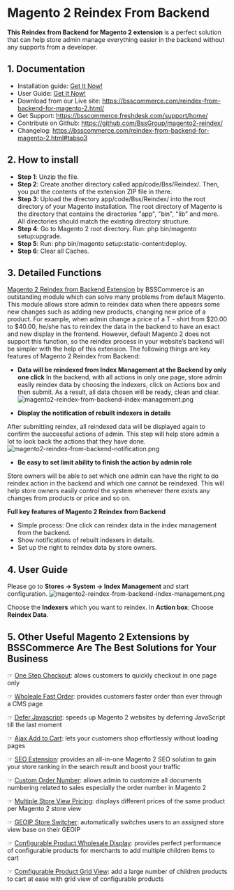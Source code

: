 # Magento 2 Reindex From Backend 

**This Reindex from Backend for Magento 2 extension** is a perfect solution that can help store admin manage everything easier in the backend without any supports from a developer.

## 1. Documentation

- Installation guide: <a href="https://bsscommerce.com/media/attachments/115_58be9812cb481_Installation_Guide-Reindex_from_Backend_for_Magento_2_Extension.pdf" target="_blank">Get It Now!</a>
- User Guide: <a href="https://bsscommerce.com/media/attachments/115_58be980260b24_User_Guide-Reindex_from_Backend_for_Magento_2_Extension.pdf" target="_blank">Get It Now!</a>
- Download from our Live site: https://bsscommerce.com/reindex-from-backend-for-magento-2.html/
- Get Support: https://bsscommerce.freshdesk.com/support/home/
- Contribute on Github: https://github.com/BssGroup/magento2-reindex/
- Changelog: https://bsscommerce.com/reindex-from-backend-for-magento-2.html#tabso3 

## 2. How to install

- **Step 1**: Unzip the file.
- **Step 2**: Create another directory called app/code/Bss/Reindex/. Then, you put the contents of the extension ZIP file in there.
- **Step 3**: Upload the directory app/code/Bss/Reindex/ into the root directory of your Magento installation. The root directory of Magento is the directory that contains the directories "app", "bin", "lib" and more. All directories should match the existing directory structure.
- **Step 4**: Go to Magento 2 root directory. Run: php bin/magento setup:upgrade.
- **Step 5**: Run: php bin/magento setup:static-content:deploy.
- **Step 6**: Clear all Caches.

## 3. Detailed Functions

[Magento 2 Reindex from Backend Extension](https://bsscommerce.com/reindex-from-backend-for-magento-2.html) by BSSCommerce is an outstanding module which can solve many problems from default Magento. This module allows store admin to reindex data when there appears some new changes such as adding new products, changing new price of a product. For example, when admin change a price of a T - shirt from $20.00 to $40.00, he/she has to reindex the data in the backend to have an exact and new display in the frontend. However, default Magento 2 does not support this function, so the reindex process in your website’s backend will be simpler with the help of this extension. The following things are key features of Magento 2 Reindex from Backend: 

- **Data will be reindexed from Index Management at the Backend by only one click**
In the backend, with all actions in only one page, store admin easily reindex data by choosing the indexers, click on Actions box and then submit. As a result, all data chosen will be ready, clean and clear.
![magento2-reindex-from-backend-index-management.png](https://bsscommerce.com/media/wysiwyg/infortis/screenshot/magento2-reindex-from-backend-index-management.png)

- **Display the notification of rebuilt indexers in details**

After submitting reindex, all reindexed data will be displayed again to confirm the successful actions of admin. This step will help store admin a lot to look back the actions that they have done.
![magento2-reindex-from-backend-notification.png](https://bsscommerce.com/media/wysiwyg/infortis/screenshot/magento2-reindex-from-backend-notification.png)

- **Be easy to set limit ability to finish the action by admin role**

Store owners will be able to set which one admin can have the right to do reindex action in the backend and which one cannot be reindexed. This will help store owners easily control the system whenever there exists any changes from products or price and so on. 

**Full key features of Magento 2 Reindex from Backend**
- Simple process: One click can reindex data in the index management from the backend.
- Show notifications of rebuilt indexers in details.
- Set up the right to reindex data by store owners. 

## 4. User Guide

Please go to **Stores →  System →  Index Management** and start configuration.
![magento2-reindex-from-backend-index-management.png](https://bsscommerce.com/media/wysiwyg/infortis/screenshot/magento2-reindex-from-backend-index-management.png)

Choose the **Indexers** which you want to reindex. 
In **Action box**: Choose **Reindex Data**. 

## 5. Other Useful Magento 2 Extensions by BSSCommerce Are The Best Solutions for Your Business


☞ [One Step Checkout](https://bsscommerce.com/magento-2-one-step-checkout.html): alows customers to quickly checkout in one page only 

☞ [Wholeale Fast Order](https://bsscommerce.com/magento-2-wholesale-fast-order.html): provides customers faster order than ever through a CMS page

☞ [Defer Javascript](https://bsscommerce.com/magento-defer-javascript-extension-for-magento-2.html): speeds up Magento 2 websites by deferring JavaScript till the last moment

☞ [Ajax Add to Cart](https://bsscommerce.com/magento-2-ajax-add-to-cart.html): lets your customers shop effortlessly without loading pages

☞ [SEO Extension](https://bsscommerce.com/magento-2-seo-extension.html): provides an all-in-one Magento 2 SEO solution to gain your store ranking in the search result and boost your traffic

☞ [Custom Order Number](https://bsscommerce.com/magento-2-custom-order-number-extension.html): allows admin to customize all documents numbering related to sales especially the order number in Magento 2

☞ [Multiple Store View Pricing](https://bsscommerce.com/magento-multiple-store-view-pricing-for-magento-2.html): displays different prices of the same product per Magento 2 store view

☞ [GEOIP Store Switcher](https://bsscommerce.com/geoip-auto-switch-store-for-magento-2.html): automatically switches users to an assigned store view base on their GEOIP

☞ [Configurable Product Wholesale Display](https://bsscommerce.com/configurable-product-wholesale-display-for-magento-2.html/): provides perfect performance of configurable products for merchants to add multiple children items to cart

☞ [Comfigurable Product Grid View](https://bsscommerce.com/magento-configurable-product-grid-table-view-for-magento-2.html): add a large number of children products to cart at ease with grid view of configurable products
